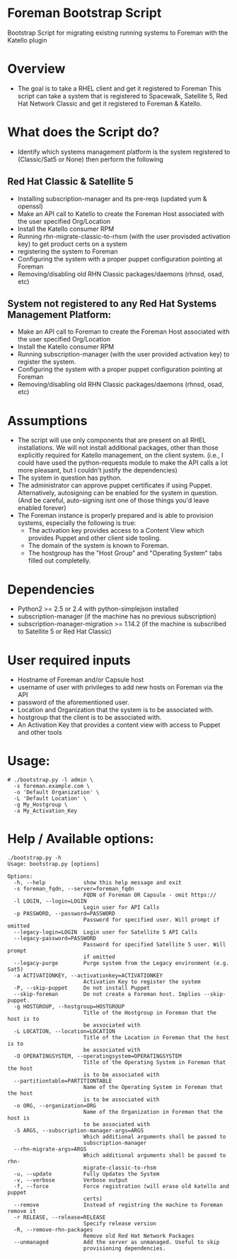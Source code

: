 # Foreman Bootstrap Script
Bootstrap Script for migrating existing running systems to Foreman with the Katello plugin

# Overview

* The goal is to take a RHEL client and get it registered to Foreman
This script can take a system that is registered to Spacewalk, Satellite 5, Red Hat
Network Classic and get it registered to Foreman & Katello.

# What does the Script do?

* Identify which systems management platform is the system registered to (Classic/Sat5 or None)  then perform the following

## Red Hat Classic & Satellite 5

* Installing subscription-manager and its pre-reqs (updated yum & openssl)
* Make an API call to Katello to create the Foreman Host associated with the user specified Org/Location
* Install the Katello consumer RPM
* Running rhn-migrate-classic-to-rhsm (with the user provisded activation key) to get product certs on a system
* registering the system to Foreman
* Configuring the system with a proper puppet configuration pointing at Foreman
* Removing/disabling old RHN Classic packages/daemons (rhnsd, osad, etc)

## System not registered to any Red Hat Systems Management Platform:

* Make an API call to Foreman to create the Foreman Host associated with the user specified Org/Location
* Install the Katello consumer RPM
* Running subscription-manager (with the user provided activation key) to register the system.
* Configuring the system with a proper puppet configuration pointing at Foreman
* Removing/disabling old RHN Classic packages/daemons (rhnsd, osad, etc)

# Assumptions

* The script will use only components that are present on all RHEL
  installations. We will not install additional packages, other than
  those explicitly required for Katello management, on the client
  system.  (i.e., I could have used the python-requests module to make the
  API calls a lot more pleasant, but I couldn't justify the dependencies)
* The system in question has python.
* The administrator can approve puppet certificates if using Puppet.
  Alternatively, autosigning can be enabled for the system in question.  (And be careful,
  auto-signing isnt one of those things you'd leave enabled forever)
* The Foreman instance is properly prepared and is able to provision systems,
  especially the following is true:
  * The activation key provides access to a Content View
    which provides Puppet and other client side tooling.
  * The domain of the system is known to Foreman.
  * The hostgroup has the "Host Group" and "Operating System" tabs filled out completelly.

# Dependencies

* Python2 >= 2.5 or 2.4 with python-simplejson installed
* subscription-manager (if the machine has no previous subscription)
* subscription-manager-migration >= 1.14.2 (if the machine is subscribed to Satellite 5 or Red Hat Classic)

# User required inputs

* Hostname of Foreman and/or Capsule host
* username of user with privileges to add new hosts on Foreman via the API
* password of the aforementioned user.
* Location and Organization that the system is to be associated with.
* hostgroup that the client is to be associated with.
* An Activation Key that provides a content view with access to Puppet and other tools


# Usage:

~~~
# ./bootstrap.py -l admin \
  -s foreman.example.com \
  -o 'Default Organization' \
  -L 'Default Location' \
  -g My_Hostgroup \
  -a My_Activation_Key
~~~

# Help / Available options:

~~~
./bootstrap.py -h
Usage: bootstrap.py [options]

Options:
  -h, --help            show this help message and exit
  -s foreman_fqdn, --server=foreman_fqdn
                        FQDN of Foreman OR Capsule - omit https://
  -l LOGIN, --login=LOGIN
                        Login user for API Calls
  -p PASSWORD, --password=PASSWORD
                        Password for specified user. Will prompt if omitted
  --legacy-login=LOGIN  Login user for Satellite 5 API Calls
  --legacy-password=PASSWORD
                        Password for specified Satellite 5 user. Will prompt
                        if omitted
  --legacy-purge        Purge system from the Legacy environment (e.g. Sat5)
  -a ACTIVATIONKEY, --activationkey=ACTIVATIONKEY
                        Activation Key to register the system
  -P, --skip-puppet     Do not install Puppet
  --skip-foreman        Do not create a Foreman host. Implies --skip-puppet.
  -g HOSTGROUP, --hostgroup=HOSTGROUP
                        Title of the Hostgroup in Foreman that the host is to
                        be associated with
  -L LOCATION, --location=LOCATION
                        Title of the Location in Foreman that the host is to
                        be associated with
  -O OPERATINGSYSTEM, --operatingsystem=OPERATINGSYSTEM
                        Title of the Operating System in Foreman that the host
                        is to be associated with
  --partitiontable=PARTITIONTABLE
                        Name of the Operating System in Foreman that the host
                        is to be associated with
  -o ORG, --organization=ORG
                        Name of the Organization in Foreman that the host is
                        to be associated with
  -S ARGS, --subscription-manager-args=ARGS
                        Which additional arguments shall be passed to
                        subscription-manager
  --rhn-migrate-args=ARGS
                        Which additional arguments shall be passed to rhn-
                        migrate-classic-to-rhsm
  -u, --update          Fully Updates the System
  -v, --verbose         Verbose output
  -f, --force           Force registration (will erase old katello and puppet
                        certs)
  --remove              Instead of registring the machine to Foreman remove it
  -r RELEASE, --release=RELEASE
                        Specify release version
  -R, --remove-rhn-packages
                        Remove old Red Hat Network Packages
  --unmanaged           Add the server as unmanaged. Useful to skip
                        provisioning dependencies.
~~~
